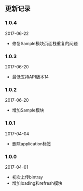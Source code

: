 ## 更新记录

### 1.0.4
2017-06-22
- 修复Sample模块页面栈重复的问题

### 1.0.3
2017-06-20
- 最低支持API版本14

### 1.0.2
2017-06-20
- 增加Sample模块

### 1.0.1
2017-04-04
- 删除application标签

### 1.0.0
2017-04-01
- 初次上传bintray
- 增加loading和refresh模块
